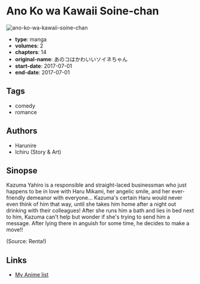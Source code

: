 # Ano Ko wa Kawaii Soine-chan

![ano-ko-wa-kawaii-soine-chan](https://cdn.myanimelist.net/images/manga/3/235082.jpg)

-   **type**: manga
-   **volumes**: 2
-   **chapters**: 14
-   **original-name**: あのコはかわいいソイネちゃん
-   **start-date**: 2017-07-01
-   **end-date**: 2017-07-01

## Tags

-   comedy
-   romance

## Authors

-   Harunire
-   Ichiru (Story & Art)

## Sinopse

Kazuma Yahiro is a responsible and straight-laced businessman who just happens to be in love with Haru Mikami, her angelic smile, and her ever-friendly demeanor with everyone... Kazuma's certain Haru would never even think of him that way, until she takes him home after a night out drinking with their colleagues! After she runs him a bath and lies in bed next to him, Kazuma can't help but wonder if she's trying to send him a message. After lying there in anguish for some time, he decides to make a move!!

(Source: Renta!)

## Links

-   [My Anime list](https://myanimelist.net/manga/128142/Ano_Ko_wa_Kawaii_Soine-chan)
